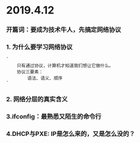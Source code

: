 2019.4.12
===

### 开篇词：要成为技术牛人，先搞定网络协议

### 1. 为什么要学习网络协议
    `
        只有通过协议，计算机才知道我们想让它做什么。
        协议三要素：
            语法、语义、顺序
    `
### 2. 网络分层的真实含义

### 3.ifconfig：最熟悉又陌生的命令行

### 4.DHCP与PXE: IP是怎么来的，又是怎么没的？